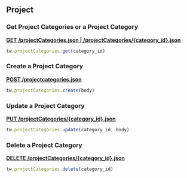 ## Project

### Get Project Categories or a Project Category

[**GET /projectCategories.json | /projectCategories/{category_id}.json**](https://developer.teamwork.com/projects/project-categories/retrieving-all-of-a-project-categories)

```js
tw.projectCategories.get(category_id)
```

### Create a Project Category

[**POST /projectcategories.json**](https://developer.teamwork.com/projects/project-categories/creating-project-categories)

```js
tw.projectCategories.create(body)
```

### Update a Project Category

[**PUT /projectCategories/{category_id}.json**](https://developer.teamwork.com/projects/project-categories/updating-a-project-category)

```js
tw.projectCategories.update(category_id, body)
```

### Delete a Project Category

[**DELETE /projectCategories/{category_id}.json**](https://developer.teamwork.com/projects/project-categories/deleting-a-project-category)

```js
tw.projectCategories.delete(category_id)
```
